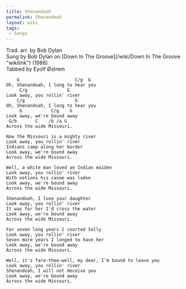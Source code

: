 ```yaml
---
title: Shenandoah
permalink: Shenandoah
layout: wiki
tags:
 - Songs
---
```


Trad. arr. by Bob Dylan  
Sung by Bob Dylan on [Down In The Groove](/wiki/Down In The Groove "wikilink")
(1988)  
Tabbed by Eyolf Østrem

        G                     C/g  G
    Oh, Shenandoah, I long to hear you
         C/g               G
    Look away, you rollin' river
        C/g                   G
    Oh, Shenandoah, I long to hear you
         G           C/g    G
    Look away, we're bound away
     G/b       C    /b /a G
    Across the wide Missouri.

    Now the Missouri is a mighty river
    Look away, you rollin' river
    Indians camp along her border
    Look away, we're bound away
    Across the wide Missouri.

    Well, a white man loved an Indian maiden
    Look away, you rollin' river
    With notions his canoe was laden
    Look away, we're bound away
    Across the wide Missouri.

    Shenandoah, I love your daughter
    Look away, you rollin' river
    It was for her I'd cross the water
    Look away, we're bound away
    Across the wide Missouri.

    For seven long years I courted Sally
    Look away, you rollin' river
    Seven more years I longed to have her
    Look away, we're bound away
    Across the wide Missouri.

    Well, it's fare-thee-well, my dear, I'm bound to leave you
    Look away, you rollin' river
    Shenandoah, I will not deceive you
    Look away, we're bound away
    Across the wide Missouri.
